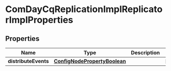 
# ComDayCqReplicationImplReplicatorImplProperties

## Properties
Name | Type | Description | Notes
------------ | ------------- | ------------- | -------------
**distributeEvents** | [**ConfigNodePropertyBoolean**](ConfigNodePropertyBoolean.md) |  |  [optional]



